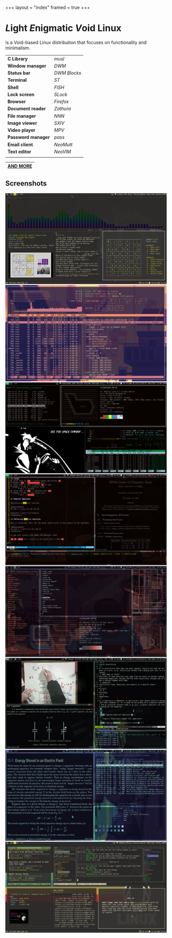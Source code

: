 +++
layout = "index"
framed = true
+++

# *L*ight *E*nigmatic *V*oid Linux
is a Void-based Linux distribution that focuses on functionality and
minimalism.

|                      |               |
| -------------------- | ------------- |
| **C Library**        | *musl*        |
| **Window manager**   | *DWM*         |
| **Status bar**       | *DWM Blocks*  |
| **Terminal**         | *ST*          |
| **Shell**            | *FISH*        |
| **Lock screen**      | *SLock*       |
| **Browser**          | *Firefox*     |
| **Document reader**  | *Zathura*     |
| **File manager**     | *NNN*         |
| **Image viewer**     | *SXIV*        |
| **Video player**     | *MPV*         |
| **Password manager** | *pass*        |
| **Email client**     | *NeoMutt*     |
| **Text editor**      | *NeoVIM*      |
|                      |               |

| [AND MORE](/software) |
| --------------------- |

## Screenshots


![terminal sudoku](imgs/2nq4uleanl481.png)
![cool system monitor](imgs/ba9g1s7y9ik61.png)
![see you space cowboy](imgs/di415ede1uz71.png)
![pandoc note taking](imgs/i2w6klnaa6z71.png)
![sick setup](imgs/tglml5r4nqb71.png)
![groff note taking](imgs/usub10ohluk61.png)
![studying](imgs/y2hgmuzrdaj61.png)
![terminal everywhere](imgs/y4yugleu89c81.png)
